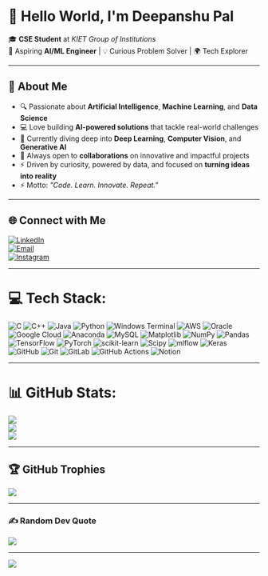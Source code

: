 # 👋 Hello World, I'm Deepanshu Pal  

🎓 **CSE Student** at *KIET Group of Institutions*  
🤖 Aspiring **AI/ML Engineer** | 💡 Curious Problem Solver | 🌍 Tech Explorer  

---

## 🚀 About Me  
- 🔍 Passionate about **Artificial Intelligence**, **Machine Learning**, and **Data Science**  
- 💻 Love building **AI-powered solutions** that tackle real-world challenges  
- 🌱 Currently diving deep into **Deep Learning**, **Computer Vision**, and **Generative AI**  
- 🤝 Always open to **collaborations** on innovative and impactful projects  
- ⚡ Driven by curiosity, powered by data, and focused on **turning ideas into reality**
- ⚡ Motto: *"Code. Learn. Innovate. Repeat."*
  

---


## 🌐 Connect with Me  
[![LinkedIn](https://img.shields.io/badge/LinkedIn-%230077B5.svg?logo=linkedin&logoColor=white)](https://linkedin.com/in/deepanshu-pal)  
[![Email](https://img.shields.io/badge/Email-D14836?logo=gmail&logoColor=white)](mailto:paldeepanshu9819@gmail.com)  
[![Instagram](https://img.shields.io/badge/Instagram-%23E4405F.svg?logo=Instagram&logoColor=white)](https://instagram.com/deepanshu_pal)   

---

# 💻 Tech Stack:
![C](https://img.shields.io/badge/c-%2300599C.svg?style=plastic&logo=c&logoColor=white) ![C++](https://img.shields.io/badge/c++-%2300599C.svg?style=plastic&logo=c%2B%2B&logoColor=white) ![Java](https://img.shields.io/badge/java-%23ED8B00.svg?style=plastic&logo=openjdk&logoColor=white) ![Python](https://img.shields.io/badge/python-3670A0?style=plastic&logo=python&logoColor=ffdd54) ![Windows Terminal](https://img.shields.io/badge/Windows%20Terminal-%234D4D4D.svg?style=plastic&logo=windows-terminal&logoColor=white) ![AWS](https://img.shields.io/badge/AWS-%23FF9900.svg?style=plastic&logo=amazon-aws&logoColor=white) ![Oracle](https://img.shields.io/badge/Oracle-F80000?style=plastic&logo=oracle&logoColor=white) ![Google Cloud](https://img.shields.io/badge/GoogleCloud-%234285F4.svg?style=plastic&logo=google-cloud&logoColor=white) ![Anaconda](https://img.shields.io/badge/Anaconda-%2344A833.svg?style=plastic&logo=anaconda&logoColor=white) ![MySQL](https://img.shields.io/badge/mysql-4479A1.svg?style=plastic&logo=mysql&logoColor=white) ![Matplotlib](https://img.shields.io/badge/Matplotlib-%23ffffff.svg?style=plastic&logo=Matplotlib&logoColor=black) ![NumPy](https://img.shields.io/badge/numpy-%23013243.svg?style=plastic&logo=numpy&logoColor=white) ![Pandas](https://img.shields.io/badge/pandas-%23150458.svg?style=plastic&logo=pandas&logoColor=white) ![TensorFlow](https://img.shields.io/badge/TensorFlow-%23FF6F00.svg?style=plastic&logo=TensorFlow&logoColor=white) ![PyTorch](https://img.shields.io/badge/PyTorch-%23EE4C2C.svg?style=plastic&logo=PyTorch&logoColor=white) ![scikit-learn](https://img.shields.io/badge/scikit--learn-%23F7931E.svg?style=plastic&logo=scikit-learn&logoColor=white) ![Scipy](https://img.shields.io/badge/SciPy-%230C55A5.svg?style=plastic&logo=scipy&logoColor=%white) ![mlflow](https://img.shields.io/badge/mlflow-%23d9ead3.svg?style=plastic&logo=numpy&logoColor=blue) ![Keras](https://img.shields.io/badge/Keras-%23D00000.svg?style=plastic&logo=Keras&logoColor=white) ![GitHub](https://img.shields.io/badge/github-%23121011.svg?style=plastic&logo=github&logoColor=white) ![Git](https://img.shields.io/badge/git-%23F05033.svg?style=plastic&logo=git&logoColor=white) ![GitLab](https://img.shields.io/badge/gitlab-%23181717.svg?style=plastic&logo=gitlab&logoColor=white) ![GitHub Actions](https://img.shields.io/badge/github%20actions-%232671E5.svg?style=plastic&logo=githubactions&logoColor=white) ![Notion](https://img.shields.io/badge/Notion-%23000000.svg?style=plastic&logo=notion&logoColor=white)

---

# 📊 GitHub Stats:
![](https://github-readme-stats.vercel.app/api?username=Deepanshu-Pal7701&theme=merko&hide_border=false&include_all_commits=false&count_private=false)<br/>
![](https://nirzak-streak-stats.vercel.app/?user=Deepanshu-Pal7701&theme=merko&hide_border=false)<br/>
![](https://github-readme-stats.vercel.app/api/top-langs/?username=Deepanshu-Pal7701&theme=merko&hide_border=false&include_all_commits=false&count_private=false&layout=compact)

---

## 🏆 GitHub Trophies
![](https://github-profile-trophy.vercel.app/?username=Deepanshu-Pal7701&theme=radical&no-frame=false&no-bg=false&margin-w=4)

---

### ✍️ Random Dev Quote
![](https://quotes-github-readme.vercel.app/api?type=horizontal&theme=radical)

---
[![](https://visitcount.itsvg.in/api?id=Deepanshu-Pal7701&icon=3&color=0)](https://visitcount.itsvg.in)
